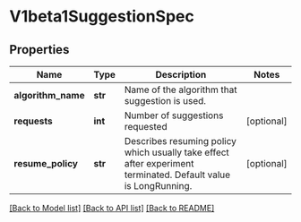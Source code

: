 # V1beta1SuggestionSpec

## Properties
Name | Type | Description | Notes
------------ | ------------- | ------------- | -------------
**algorithm_name** | **str** | Name of the algorithm that suggestion is used. | 
**requests** | **int** | Number of suggestions requested | [optional] 
**resume_policy** | **str** | Describes resuming policy which usually take effect after experiment terminated. Default value is LongRunning. | [optional] 

[[Back to Model list]](../README.md#documentation-for-models) [[Back to API list]](../README.md#documentation-for-api-endpoints) [[Back to README]](../README.md)


